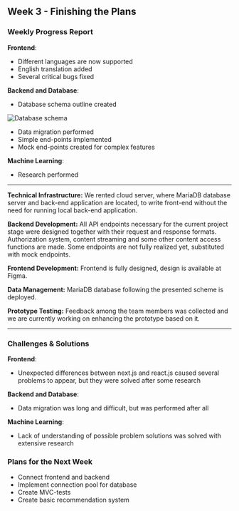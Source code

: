 ## **Week 3 - Finishing the Plans**
### **Weekly Progress Report**
**Frontend**:
- Different languages are now supported
- English translation added
- Several critical bugs fixed

**Backend and Database**:
- Database schema outline created

![Database schema](/2024/SmashUp/week3/database_schema.png)

- Data migration performed
- Simple end-points implemented
- Mock end-points created for complex features

**Machine Learning**:
- Research performed

---

**Technical Infrastructure:**
We rented cloud server, where MariaDB database server and back-end application are located, to write front-end without the need for running local back-end application.

**Backend Development:**
All API endpoints necessary for the current project stage were designed together with their request and response formats. Authorization system, content streaming and some other content access functions are made. Some endpoints are not fully realized yet, substituted with mock endpoints.

**Frontend Development:**
Frontend is fully designed, design is available at Figma. 

**Data Management:**
MariaDB database following the presented scheme is deployed.

**Prototype Testing:**
Feedback among the team members was collected and we are currently working on enhancing the prototype based on it.

---

### **Challenges & Solutions**

**Frontend**:
- Unexpected differences between next.js and react.js caused several problems to appear, but they were solved after some research

**Backend and Database**:
- Data migration was long and difficult, but was performed after all

**Machine Learning**:
- Lack of understanding of possible problem solutions was solved with extensive research

### **Plans for the Next Week**
- Connect frontend and backend
- Implement connection pool for database
- Create MVC-tests
- Create basic recommendation system
